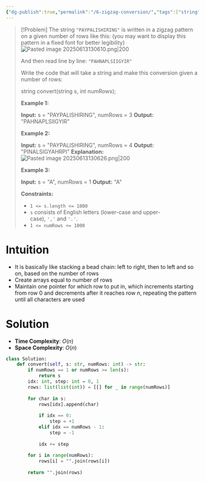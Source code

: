```yaml
---
{"dg-publish":true,"permalink":"/6-zigzag-conversion/","tags":["string"]}
---
```


> [!Problem]
> The string `"PAYPALISHIRING"` is written in a zigzag pattern on a given number of rows like this: (you may want to display this pattern in a fixed font for better legibility)
> ![Pasted image 20250613130610.png|200](/img/user/Pasted%20image%2020250613130610.png)
> 
> And then read line by line: `"PAHNAPLSIIGYIR"`
> 
> Write the code that will take a string and make this conversion given a number of rows:
> 
> string convert(string s, int numRows);
> 
> **Example 1:**
> 
> **Input:** s = "PAYPALISHIRING", numRows = 3
> **Output:** "PAHNAPLSIIGYIR"
> 
> **Example 2:**
> 
> **Input:** s = "PAYPALISHIRING", numRows = 4
> **Output:** "PINALSIGYAHRPI"
> **Explanation:**
> ![Pasted image 20250613130626.png|200](/img/user/Pasted%20image%2020250613130626.png)
> 
> **Example 3:**
> 
> **Input:** s = "A", numRows = 1
> **Output:** "A"
> 
> **Constraints:**
> 
> - `1 <= s.length <= 1000`
> - `s` consists of English letters (lower-case and upper-case), `','` and `'.'`.
> - `1 <= numRows <= 1000`

# Intuition
- It is basically like stacking a bead chain: left to right, then to left and so on, based on the number of rows
- Create arrays equal to number of rows
- Maintain one pointer for which row to put in, which increments starting from row $0$ and decrements after it reaches row $n$, repeating the pattern until all characters are used
# Solution
- **Time Complexity**: $O(n)$
- **Space Complexity**: $O(n)$
```python
class Solution:
    def convert(self, s: str, numRows: int) -> str:
        if numRows == 1 or numRows >= len(s):
            return s
        idx: int, step: int = 0, 1
        rows: list(list(int)) = [[] for _ in range(numRows)]
        
        for char in s:
            rows[idx].append(char)
            
            if idx == 0:
                step = +1
            elif idx == numRows - 1:
                step = -1
            
            idx += step
        
        for i in range(numRows):
            rows[i] = "".join(rows[i])
        
        return "".join(rows)
```